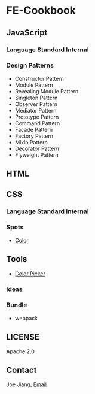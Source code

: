 # FE-Cookbook

## JavaScript

### Language Standard Internal

### Design Patterns

* Constructor Pattern
* Module Pattern
* Revealing Module Pattern
* Singleton Pattern
* Observer Pattern
* Mediator Pattern
* Prototype Pattern
* Command Pattern
* Facade Pattern
* Factory Pattern
* Mixin Pattern
* Decorator Pattern
* Flyweight Pattern

## HTML


## CSS

### Language Standard Internal

### Spots

* [Color](https://developer.mozilla.org/en-US/docs/Web/CSS/color_value)

## Tools

* [Color Picker](http://colorizer.org/)

### Ideas

### Bundle

* webpack

## LICENSE

Apache 2.0

## Contact

Joe Jiang, [Email](mailto:hijiangtao@gmail.com)
